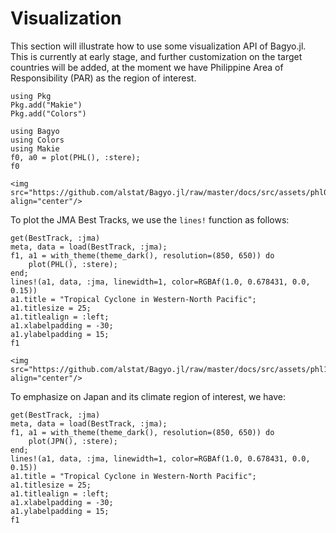 # Visualization
This section will illustrate how to use some visualization API of Bagyo.jl. This is currently at early stage, and further customization on the target countries will be added, at the moment we have Philippine Area of Responsibility (PAR) as the region of interest.
```@setup abc
using Pkg 
Pkg.add("Makie")
Pkg.add("Colors")
```
```@repl abc
using Bagyo
using Colors
using Makie
f0, a0 = plot(PHL(), :stere);
f0
```
```@raw html
<img src="https://github.com/alstat/Bagyo.jl/raw/master/docs/src/assets/phl0.svg" align="center"/>
```
To plot the JMA Best Tracks, we use the `lines!` function as follows:
```@repl abc
get(BestTrack, :jma)
meta, data = load(BestTrack, :jma);
f1, a1 = with_theme(theme_dark(), resolution=(850, 650)) do
	plot(PHL(), :stere);
end;
lines!(a1, data, :jma, linewidth=1, color=RGBAf(1.0, 0.678431, 0.0, 0.15))
a1.title = "Tropical Cyclone in Western-North Pacific";
a1.titlesize = 25;
a1.titlealign = :left;
a1.xlabelpadding = -30;
a1.ylabelpadding = 15;
f1
```
```@raw html
<img src="https://github.com/alstat/Bagyo.jl/raw/master/docs/src/assets/phl1.svg" align="center"/>
```
To emphasize on Japan and its climate region of interest, we have:
```@example abc
get(BestTrack, :jma)
meta, data = load(BestTrack, :jma);
f1, a1 = with_theme(theme_dark(), resolution=(850, 650)) do
	plot(JPN(), :stere);
end;
lines!(a1, data, :jma, linewidth=1, color=RGBAf(1.0, 0.678431, 0.0, 0.15))
a1.title = "Tropical Cyclone in Western-North Pacific";
a1.titlesize = 25;
a1.titlealign = :left;
a1.xlabelpadding = -30;
a1.ylabelpadding = 15;
f1
```
